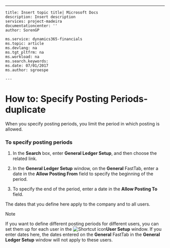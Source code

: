 ---
    title: Insert topic title| Microsoft Docs
    description: Insert description
    services: project-madeira
    documentationcenter: ''
    author: SorenGP

    ms.service: dynamics365-financials
    ms.topic: article
    ms.devlang: na
    ms.tgt_pltfrm: na
    ms.workload: na
    ms.search.keywords:
    ms.date: 07/01/2017
    ms.author: sgroespe

    ---
# How to: Specify Posting Periods-duplicate
When you specify posting periods, you limit the period in which posting is allowed.  
  
### To specify posting periods  
  
1.  In the **Search** box, enter **General Ledger Setup**, and then choose the related link.  
  
2.  In the **General Ledger Setup** window, on the **General** FastTab, enter a date in the **Allow Posting From** field to specify the beginning of the period.  
  
3.  To specify the end of the period, enter a date in the **Allow Posting To** field.  
  
 The dates that you define here apply to the company and to all users.  
  
> [!NOTE]  
>  If you want to define different posting periods for different users, you can set them up for each user in the ![Shortcut icon](../FullExperience/media/shortcutcoldicon.gif "shortcutColdIcon")**User Setup** window. If you enter dates here, the dates entered on the **General** FastTab in the **General Ledger Setup** window will not apply to these users.